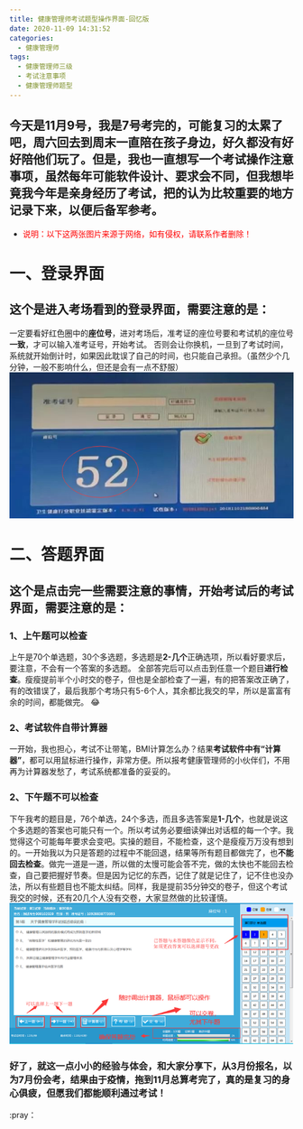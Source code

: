 ```yaml
---
title: 健康管理师考试题型操作界面-回忆版
date: 2020-11-09 14:31:52
categories:
  - 健康管理师
tags:
  - 健康管理师三级
  - 考试注意事项
  - 健康管理师题型
---
```

## 今天是11月9号，我是7号考完的，可能复习的太累了吧，周六回去到周末一直陪在孩子身边，好久都没有好好陪他们玩了。但是，我也一直想写一个考试操作注意事项，虽然每年可能软件设计、要求会不同，但我想毕竟我今年是亲身经历了考试，把的认为比较重要的地方记录下来，以便后备军参考。

* <font color="red">说明：以下这两张图片来源于网络，如有侵权，请联系作者删除！</font>

# 一、登录界面
## 这个是进入考场看到的登录界面，需要注意的是：
 一定要看好红色圈中的**座位号**，进对考场后，准考证的座位号要和考试机的座位号**一致**，才可以输入准考证号，开始考试。
 否则会让你换机，一旦到了考试时间，系统就开始倒计时，如果因此耽误了自己的时间，也只能自己承担。（虽然少个几分钟，一般不影响什么，但还是会有一点不舒服）
![](/images/HealthManager/05_KSTixing_1.png)
# 二、答题界面
## 这个是点击完一些需要注意的事情，开始考试后的考试界面，需要注意的是：
### 1、上午题可以检查
上午是70个单选题，30个多选题，多选题是**2-几个**正确选项，所以看好要求后，要注意，不会有一个答案的多选题。
全部答完后可以点击到任意一个题目**进行检查**。瘦瘦提前半个小时交的卷子，但也是全部检查了一遍，有的把答案改正确了，有的改错误了，最后我那个考场只有5-6个人，其余都比我交的早，所以是富富有余的时间，都能做完。 :joy:
### 2、考试软件自带计算器
一开始，我也担心，考试不让带笔，BMI计算怎么办？结果**考试软件中有“计算器”**，都可以用鼠标进行操作，非常方便。所以报考健康管理师的小伙伴们，不用再为计算器发愁了，考试系统都准备的妥妥的。
### 2、下午题不可以检查
下午我考的题目是，76个单选，24个多选，而且多选答案是**1-几个**，也就是说这个多选题的答案也可能只有一个。所以考试务必要细读弹出对话框的每一个字。我觉得这个可能每年要求会变吧。实操的题目，不能检查，这个是瘦瘦万万没有想到的。一开始我以为只是答题的过程中不能回退，结果等所有题目都做完了，也**不能回去检查**。做完一道是一道，所以做的太慢可能会答不完，做的太快也不能回去检查，自己要把握好节奏。但是因为记忆的东西，记住了就是记住了，记不住也没办法，所以有些题目也不能太纠结。同样，我是提前35分钟交的卷子，但这个考试我交的时候，还有20几个人没有交卷，大家显然做的比较谨慎。
![](/images/HealthManager/05_KSTixing_2.png)
### 好了，就这一点小小的经验与体会，和大家分享下，从3月份报名，以为7月份会考，结果由于疫情，拖到11月总算考完了，真的是复习的身心俱疲，但愿我们都能顺利通过考试！
  :pray：